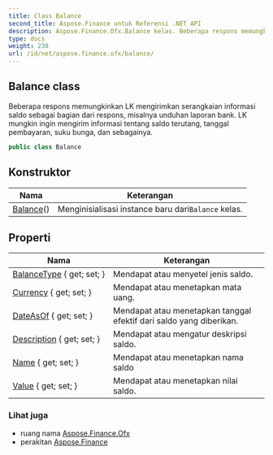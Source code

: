 ```yaml
---
title: Class Balance
second_title: Aspose.Finance untuk Referensi .NET API
description: Aspose.Finance.Ofx.Balance kelas. Beberapa respons memungkinkan LK mengirimkan serangkaian informasi saldo sebagai bagian dari respons misalnya unduhan laporan bank. LK mungkin ingin mengirim informasi tentang saldo terutang tanggal pembayaran suku bunga dan sebagainya.
type: docs
weight: 230
url: /id/net/aspose.finance.ofx/balance/
---
```

## Balance class

Beberapa respons memungkinkan LK mengirimkan serangkaian informasi saldo sebagai bagian dari respons, misalnya unduhan laporan bank. LK mungkin ingin mengirim informasi tentang saldo terutang, tanggal pembayaran, suku bunga, dan sebagainya.

```csharp
public class Balance
```

## Konstruktor

| Nama | Keterangan |
| --- | --- |
| [Balance](balance/)() | Menginisialisasi instance baru dari`Balance` kelas. |

## Properti

| Nama | Keterangan |
| --- | --- |
| [BalanceType](../../aspose.finance.ofx/balance/balancetype/) { get; set; } | Mendapat atau menyetel jenis saldo. |
| [Currency](../../aspose.finance.ofx/balance/currency/) { get; set; } | Mendapat atau menetapkan mata uang. |
| [DateAsOf](../../aspose.finance.ofx/balance/dateasof/) { get; set; } | Mendapat atau menetapkan tanggal efektif dari saldo yang diberikan. |
| [Description](../../aspose.finance.ofx/balance/description/) { get; set; } | Mendapat atau mengatur deskripsi saldo. |
| [Name](../../aspose.finance.ofx/balance/name/) { get; set; } | Mendapat atau menetapkan nama saldo |
| [Value](../../aspose.finance.ofx/balance/value/) { get; set; } | Mendapat atau menetapkan nilai saldo. |

### Lihat juga

* ruang nama [Aspose.Finance.Ofx](../../aspose.finance.ofx/)
* perakitan [Aspose.Finance](../../)


